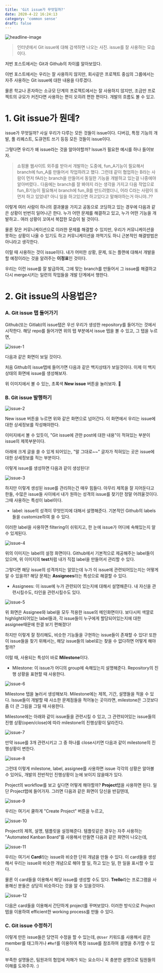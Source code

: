 ```yaml
---
title: 'Git issue가 무엇일까?'
date: 2020-4-22 16:24:13
category: 'common sense'
draft: false
---
```

![headline-image](../../assets/posts/issue/git-issue.png)

> 인터넷에서 Git issue에 대해 검색하면 나오는 사진. issue를 잘 사용하는 모습이다.

저번 포스트에서는 Git과 Github의 차이를 알아보았다.    

이번 포스트에서는 우리는 잘 사용하지 않지만, 회사같은 프로젝트 중심의 그룹에서는 자주 사용하는 Git issue에 대한 내용을 다루겠다.

물론 학교나 혼자하는 소규모 단계의 프로젝트에서는 잘 사용하지 않지만, 조금만 프로젝트의 규모가 커진다면 사용하는 편이 오히려 편한 편이다. 개발의 흐름도 볼 수 있고.

# 1. Git issue가 뭔데?

issue가 무엇일까? 사실 우리가 다루는 모든 것들이 issue이다. 디버깅, 특정 기능의 개발, 풀 리퀘스트, 도큐먼트 쓰기 등등 모든 것들이 issue이다.

그렇다면 우리가 왜 issue라는 것을 알아야할까? Issue가 필요한 예시를 하나 들어보자.

> 쇼핑몰 웹사이트 외주를 받아서 개발하는 도중에, fun_A기능이 필요해서 branch에 fun_A를 만들어서 작업하려고 했다. 그런데 같이 협업하는 B라는 사람이 먼저 fA라는 branch을 만들어서 동일한 기능을 개발하고 있는걸 나중에야 알아버렸다..
> 다음에는 branch를 잘 봐야지 라는 생각을 가지고 다음 작업으로 fun_B기능이 필요해서 branch에 fun_B를 만드려했더니, 어라 C라는 사람이 또 먼저 하고 있었네? 아니 일을 하고있으면 하고있다고 말해야하는거 아니야..??

이렇게 여러 사람이 하나의 결과물을 가지고 공동으로 코딩하고 있는 경우에 다음과 같은 상황이 빈번히 일어나곤 한다. 누가 어떤 문제를 해결하고 있고, 누가 어떤 기능을 개발하고.. 여러 상황이 꼬여서 복잡한 모습이 될 것이다.

물론 잦은 커뮤니케이션으로 이러한 문제를 해결할 수 있지만, 우리가 커뮤니케이션을 못하는 상황이 나올 수 있기도 하고 커뮤니케이션을 까먹기도 하니 근본적인 해결방법은 아니라고 생각한다.

이럴 때 사용하는 것이 issue이다. 내가 어떠한 상황, 문제, 또는 플랜에 대해서 개발을 할 예정이라는 것을 알려주는 **이정표**인 것이다.

우리는 이런 issue를 잘 발급하여, 그에 맞는 branch를 만들어서 그 issue를 해결하고 다시 merge시키는 일련의 작업들을 개발 단계에서 행한다.

# 2. Git issue의 사용법은?

### A. Git issue 탭 들어가기

Github(또는 Gitlab)의 issue탭은 우선 우리가 생성한 repository를 들어가는 것에서 시작한다. 해당 repo를 들어가면 위의 탭 부분에서 issue 탭을 볼 수 있고, 그 탭을 누르면,

![issue-1](../../assets/posts/issue/git-issue-1.png)

다음과 같은 화면이 보일 것이다.

처음 Github의 issue탭에 들어가면 다음과 같은 백지상태가 보일것이다. 이제 이 백지상태의 화면에 issue를 생성해보자.

위 이미지에서 볼 수 있는, 초록색 **New issue** 버튼을 눌러보자.

### B. Git issue 발행하기

![issue-2](../../assets/posts/issue/git-issue-2.png)

New issue 버튼을 누르면 위와 같은 화면으로 넘어간다. 이 화면에서 우리는 issue에 대한 상세정보를 작성해야한다.

이미지에서 볼 수 있듯이, "Git issue에 관한 post에 대한 내용"이 적혀있는 부분이 issue의 제목부분이다.

아래에 크게 글을 쓸 수 있게 되어있는, "말 그대로~~" 글자가 적혀있는 곳은 issue에 대한 상세정보를 적는 부분이다.

이렇게 issue를 생성하면 다음과 같이 생성된다!

![issue-3](../../assets/posts/issue/git-issue-3.png)

하지만 이렇게 생성된 issue를 관리하는건 매우 힘들다. 아무리 제목을 잘 지어둔다고 한들, 수많은 issue들 사이에서 내가 원하는 성격의 issue를 찾기란 정말 어려울것이다. 그때 사용하는 특성이 label이다.

* label: issue의 성격이 무엇인지에 대해서 설명해준다. 기본적인 Github의 labels들을 customize하여 쓸 수 있다.

이러한 label을 사용하면 filtering이 쉬워지고, 한 눈에 issue가 어디에 속해있는지 알 수 있게된다.

![issue-4](../../assets/posts/issue/git-issue-4.png)

위의 이미지는 label의 설정 화면이다. Github에서 기본적으로 제공해주는 label들이 있으며, 위 이미지의 **test**처럼 내가 직접 label을 만들어서 관리할 수 있다.

그렇다면 해당 issue의 성격까지는 알았는데 누가 이 issue에 관련되어있는지는 어떻게 알 수 있을까? 해당 문제는 **Assignees**라는 특성으로 해결할 수 있다.

* Assignees: 이 issue에 누가 관련되어 있는지에 대해서 설명해준다. 내 자신을 관련시킬수도, 타인을 관련시킬수도 있다.

![issue-5](../../assets/posts/issue/git-issue-5.png)

위 화면은 Assignee와 label을 모두 적용한 issue의 메인화면이다. 보다시피 색깔로 highlight되어있는 label들과, 각 issue들이 누구에게 할당되어있는지에 대한 assignee때문에 한결 보기 편해졌다!

하지만 이렇게 잘 정리해도, 비슷한 기능들을 구현하는 issue들이 존재할 수 있다! 또한 이 issue들을 찾기 위해서는, 해당 issue들의 label로는 찾을 수 없다하면 어떻게 해야할까?

이럴 때, 사용되는 특성이 바로 **Milestone**이다.

* Milestone: 이 issue가 어디의 group에 속해있는지 설명해준다. Repository의 진행 상황을 표현할 때 사용한다.

![issue-6](../../assets/posts/issue/git-issue-6.png)

Milestone 탭을 눌러서 생성해보자. Milestone에는 제목, 기간, 설명들을 적을 수 있다. Issue들이 개발할 때 사소한 문제점들을 적어놓는 곳이라면, milestone은 그것보다 좀 더 큰 그림을 그릴 때 사용한다.

Milestone에는 아래와 같이 issue들을 관련시킬 수 있고, 그 관련되어있는 issue들의 진행 상황(open/close)에 따라 milestone의 진행상황이 달라진다.

![issue-7](../../assets/posts/issue/git-issue-7.png)

만약 issue를 3개 관련시키고 그 중 하나를 close시키면 다음과 같이 milestone의 진행상황이 변한다.

![issue-8](../../assets/posts/issue/git-issue-8.png)

그런데 이렇게 milestone, label, assignee를 사용하면 issue 각각의 상황은 알아볼 수 있어도, 개발의 전반적인 진행상황이 눈에 보이지 않을때가 있다.

Project의 workflow를 보고 싶다면 어떻게 해야할까? **Project**탭을 사용하면 된다. 일단 Project탭에 들어가자. 그러면 다음과 같은 화면이 당신을 반길텐데,

![issue-9](../../assets/posts/issue/git-issue-9.png)

우리는 여기서 쿨하게 "Create Project" 버튼을 누르고,

![issue-10](../../assets/posts/issue/git-issue-10.png)

Project의 제목, 설명, 템플릿을 설정해준다. 템플릿같은 경우는 자주 사용하는 "Automated Kanban Board"를 사용해서 만들면 다음과 같은 화면이 나오는데,

![issue-11](../../assets/posts/issue/git-issue-11.png)

우리는 여기서 **Card**라는 issue와 비슷한 단위 개념을 만들 수 있다. 이 card들을 생성해서 우리는 issue와 비슷한 개념으로 해야 할 일, 하고 있는 일, 한 일을 표시할 수 있다.

물론 이 card들을 이용해서 해당 issue를 생성할 수도 있다. **Trello**라는 프로그램을 사용해신 분들은 상당히 비슷하다는 것을 알 수 있을것이다.

![issue-12](../../assets/posts/issue/git-issue-12.png)

다음은 card들을 이용해서 간단하게 project를 꾸며보았다. 이러한 방식으로 Project탭을 이용하여 efficient한 working process를 만들 수 있다.

### C. Git issue 수정하기

이렇게 만든 issue들은 당연히 수정을 할 수 있는데, `@User` 키워드를 사용해서 같은 member를 태그하거나 `#Ref`를 이용하여 특정 issue를 참조하여 설명을 추가할 수 있다.

부족한 설명들은, 팀원과의 협업에 저해가 되는 요소이니 꼭 충분한 설명으로 팀원들의 이해를 도와주자. :)